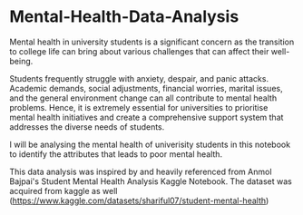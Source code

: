 # Mental-Health-Data-Analysis

Mental health in university students is a significant concern as the transition to college life can bring about various challenges that can affect their well-being. 

Students frequently struggle with anxiety, despair, and panic attacks. Academic demands, social adjustments, financial worries, marital issues, and the general environment change can all contribute to mental health problems. Hence, it is extremely essential for universities to prioritise mental health initiatives and create a comprehensive support system that addresses the diverse needs of students. 

I will be analysing the mental health of univerisity students in this notebook to identify the attributes that leads to poor mental health. 

This data analysis was inspired by and heavily referenced from Anmol Bajpai's Student Mental Health Analysis Kaggle Notebook. The dataset was acquired from kaggle as well (https://www.kaggle.com/datasets/shariful07/student-mental-health)
